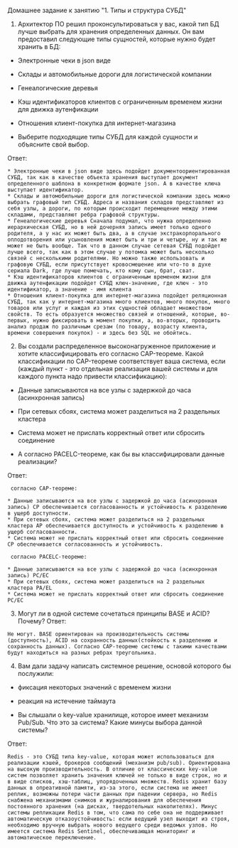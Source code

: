 Домашнее задание к занятию "1. Типы и структура СУБД"


1. Архитектор ПО решил проконсультироваться у вас, какой тип БД лучше выбрать для хранения определенных данных.
   Он вам предоставил следующие типы сущностей, которые нужно будет хранить в БД:

* Электронные чеки в json виде

* Склады и автомобильные дороги для логистической компании

* Генеалогические деревья

* Кэш идентификаторов клиентов с ограниченным временем жизни для движка аутенфикации

* Отношения клиент-покупка для интернет-магазина

* Выберите подходящие типы СУБД для каждой сущности и объясните свой выбор.

 Ответ:
```
* Электронные чеки в json виде здесь подойдет документоориентированная СУБД, так как в качестве объекта хранения выступает документ определенного шаблона в конкретном формате json. А в качестве ключа выступает идентификатор.
* Склады и автомобильные дороги для логистической компании здесь можно выбрать графовый тип СУБД. Адреса и названия складов представляют из себя узлы, а дороги, по которым происходит перемещение между этими складами, представляют ребра графовой структуры.
* Генеалогические деревья Сначала подумал, что нужна определенно иерархическая СУБД, но в ней дочерняя запись имеет только одного родителя, а у нас их может быть два, а в случае экстракорпорального оплодотворения или усыновления может быть и три и четыре, ну и так же может не быть вообще. Так что в данном случае сетевая СУБД подойдет лучше всего, так как в этом случае у потомка может быть несколько связей с несколькими родителями. Но можно также использовать и графовую СУБД, если присутствует кровосмешение или что-то в духе сериала Dark, где лучше помечать, кто кому сын, брат, сват.
* Кэш идентификаторов клиентов с ограниченным временем жизни для движка аутенфикации подойдет СУБД ключ-значение, где ключ - это идентификатор, а значение - имя клиента
* Отношения клиент-покупка для интернет-магазина подойдет реляционная СУБД, так как у интернет-магазина много клиентов, много покупок, много товаров или услуг и каждая из этих сущностей обладает множеством свойств. То есть образуется множество связей и отношений, которые, во-первых, нужно фиксировать в момент покупки, а, во-вторых, проводить анализ продаж по различным срезам (по товару, возрасту клиента, времени совершения покупок) - и здесь без SQL не обойтись.
```


2. Вы создали распределенное высоконагруженное приложение и хотите классифицировать его согласно CAP-теореме. Какой классификации по CAP-теореме соответствует ваша система, если (каждый пункт - это отдельная реализация вашей системы и для каждого пункта надо привести классификацию):


* Данные записываются на все узлы с задержкой до часа (асинхронная запись)

* При сетевых сбоях, система может разделиться на 2 раздельных кластера

* Система может не прислать корректный ответ или сбросить соединение

* А согласно PACELC-теореме, как бы вы классифицировали данные реализации?
 
 Ответ:

```
 согласно CAP-теореме:

* Данные записываются на все узлы с задержкой до часа (асинхронная запись) CP обеспечивается согласованность и устойчивость к разделению в ущерб доступности.
* При сетевых сбоях, система может разделиться на 2 раздельных кластера AP обеспечивается доступность и устойчивость к разделению в ущерб согласованности.
* Система может не прислать корректный ответ или сбросить соединение CP обеспечивается согласованность и устойчивость.

 согласно PACELC-теореме:

* Данные записываются на все узлы с задержкой до часа (асинхронная запись) PC/EC
* При сетевых сбоях, система может разделиться на 2 раздельных кластера PA/EL
* Система может не прислать корректный ответ или сбросить соединение PC/EC
```

3. Могут ли в одной системе сочетаться принципы BASE и ACID? Почему?
 Ответ:

```
Не могут. BASE ориентирован на производительность системы (доступность), ACID на сохранность данных(стойкость к разделению и сохранность данных). Согласно CAP-теореме системы с такими качествами будут находиться на разных ребрах треугольника.
```

4. Вам дали задачу написать системное решение, основой которого бы послужили:


* фиксация некоторых значений с временем жизни

* реакция на истечение таймаута

* Вы слышали о key-value хранилище, которое имеет механизм Pub/Sub. Что это за система? Какие минусы выбора данной системы?

Ответ:

```
Redis - это СУБД типа key-value, которая может использоваться для реализации кэшей, брокеров сообщений (механизм pub/sub). Ориентирована на высокую производительность. В отличие от классических key-value систем позволяет хранить значения ключей не только в виде строк, но и в виде списков, хэш-таблиц, упорядоченных множеств. Redis хранит базу данных в опреативной памяти, из-за этого, если система не имеет реплик, возможны потери части данных при падении сервера, но Redis снабжена механизмами снимков и журналирования для обеспечения постоянного хранения (на дисках, твердотельных накопителях). Минус системы репликации Redis в том, что сама по себе она не поддерживает автоматическую отказоустойчивость: если ведущий узел выходит из строя, необходимо вручную выбрать нового ведущего среди ведомых узлов. Но имеется система Redis Sentinel, обеспечивающая мониторинг и автоматическое переключение.
```
